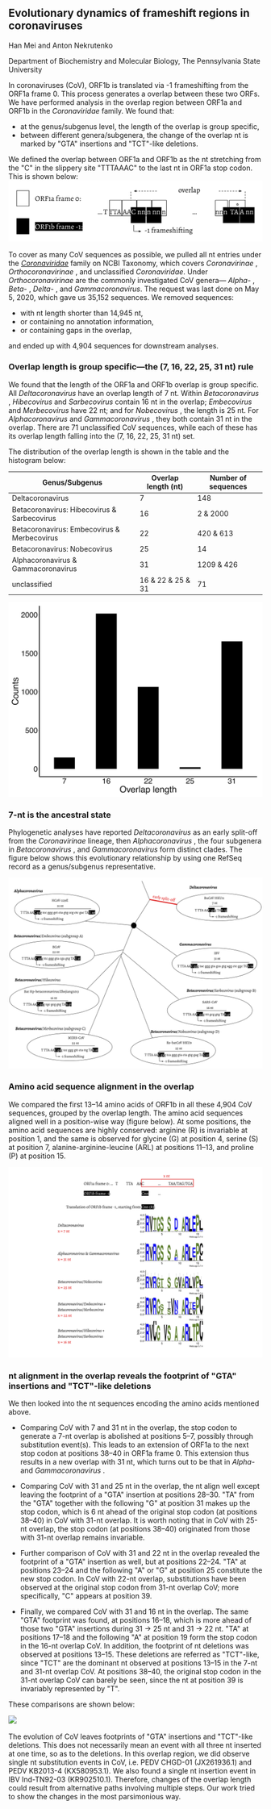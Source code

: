 ## Evolutionary dynamics of frameshift regions in coronaviruses

Han Mei and Anton Nekrutenko

Department of Biochemistry and Molecular Biology, The Pennsylvania State University

In coronaviruses (CoV), ORF1b is translated via -1 frameshifting from the ORF1a frame 0. This process generates a overlap between these two ORFs. We have performed analysis in the overlap region between ORF1a and ORF1b in the _Coronaviridae_ family. We found that: 
- at the genus/subgenus level, the length of the overlap is group specific, 
- between different genera/subgenera, the change of the overlap nt is marked by "GTA" insertions and "TCT"-like deletions. 

We defined the overlap between ORF1a and ORF1b as the nt stretching from the "C" in the slippery site "TTTAAAC" to the last nt in ORF1a stop codon. This is shown below: 
![](Figures/Fig.1A.jpg)

To cover as many CoV sequences as possible, we pulled all nt entries under the [_Coronaviridae_](https://www.ncbi.nlm.nih.gov/Taxonomy/Browser/wwwtax.cgi?mode=Info&id=11118&lvl=3&lin=f&keep=1&srchmode=1&unlock) family on NCBI Taxonomy, which covers _Coronavirinae_ , _Orthocoronavirinae_ , and unclassified _Coronaviridae_. Under _Orthocoronavirinae_ are the commonly investigated CoV genera— _Alpha-_ , _Beta-_ , _Delta-_ , and _Gammacoronavirus_. The request was last done on May 5, 2020, which gave us 35,152 sequences. We removed sequences: 
- with nt length shorter than 14,945 nt, 
- or containing no annotation information, 
- or containing gaps in the overlap, 

and ended up with 4,904 sequences for downstream analyses. 

### Overlap length is group specific—the (7, 16, 22, 25, 31 nt) rule 

We found that the length of the ORF1a and ORF1b overlap is group specific. All _Deltacoronavirus_ have an overlap length of 7 nt. Within _Betacoronavirus_ , _Hibecovirus_ and _Sarbecovirus_ contain 16 nt in the overlap; _Embecovirus_ and _Merbecovirus_ have 22 nt; and for _Nobecovirus_ , the length is 25 nt. For _Alphacoronavirus_ and _Gammacoronavirus_ , they both contain 31 nt in the overlap. There are 71 unclassified CoV sequences, while each of these has its overlap length falling into the (7, 16, 22, 25, 31 nt) set. 

The distribution of the overlap length is shown in the table and the histogram below: 

| Genus/Subgenus | Overlap length (nt) | Number of sequences |
| --- | --- | --- |
| Deltacoronavirus | 7 | 148 |
| Betacoronavirus: Hibecovirus & Sarbecovirus | 16 | 2 & 2000 | 
| Betacoronavirus: Embecovirus & Merbecovirus | 22 | 420 & 613 | 
| Betacoronavirus: Nobecovirus | 25 | 14 | 
| Alphacoronavirus & Gammacoronavirus | 31 | 1209 & 426 | 
| unclassified | 16 & 22 & 25 & 31 | 71 | 

![](Figures/Fig.1B.jpg)

### 7-nt is the ancestral state

Phylogenetic analyses have reported _Deltacoronavirus_ as an early split-off from the _Coronavirinae_ lineage, then _Alphacoronavirus_ , the four subgenera in _Betacoronavirus_ , and _Gammacoronavirus_ form distinct clades. The figure below shows this evolutionary relationship by using one RefSeq record as a genus/subgenus representative. 

![](Figures/Fig.2.jpg)

### Amino acid sequence alignment in the overlap

We compared the first 13–14 amino acids of ORF1b in all these 4,904 CoV sequences, grouped by the overlap length. The amino acid sequences aligned well in a position-wise way (figure below). At some positions, the amino acid sequences are highly conserved: arginine (R) is invariable at position 1, and the same is observed for glycine (G) at position 4, serine (S) at position 7, alanine-arginine-leucine (ARL) at positions 11–13, and proline (P) at position 15.

![](Figures/Fig.3.jpg)

### nt alignment in the overlap reveals the footprint of "GTA" insertions and "TCT"-like deletions 

We then looked into the nt sequences encoding the amino acids mentioned above. 
- Comparing CoV with 7 and 31 nt in the overlap, the stop codon to generate a 7-nt overlap is abolished at positions 5–7, possibly through substitution event(s). This leads to an extension of ORF1a to the next stop codon at positions 38–40 in ORF1a frame 0. This extension thus results in a new overlap with 31 nt, which turns out to be that in _Alpha-_ and _Gammacoronavirus_ . 


- Comparing CoV with 31 and 25 nt in the overlap, the nt align well except leaving the footprint of a "GTA" insertion at positions 28–30. "TA" from the "GTA" together with the following "G" at position 31 makes up the stop codon, which is 6 nt ahead of the original stop codon (at positions 38–40) in CoV with 31-nt overlap. It is worth noting that in CoV with 25-nt overlap, the stop codon (at positions 38–40) originated from those with 31-nt overlap remains invariable. 


- Further comparison of CoV with 31 and 22 nt in the overlap revealed the footprint of a "GTA" insertion as well, but at positions 22–24. "TA" at positions 23–24 and the following "A" or "G" at position 25 constitute the new stop codon. In CoV with 22-nt overlap, substitutions have been observed at the original stop codon from 31-nt overlap CoV; more specifically, "C" appears at position 39. 


- Finally, we compared CoV with 31 and 16 nt in the overlap. The same "GTA" footprint was found, at positions 16–18, which is more ahead of those two "GTA" insertions during 31 → 25 nt and 31 → 22 nt. "TA" at positions 17–18 and the following "A" at position 19 form the stop codon in the 16-nt overlap CoV. In addition, the footprint of nt deletions was observed at positions 13–15. These deletions are referred as "TCT"-like, since "TCT" are the dominant nt observed at positions 13–15 in the 7-nt and 31-nt overlap CoV. At positions 38–40, the original stop codon in the 31-nt overlap CoV can barely be seen, since the nt at position 39 is invariably represented by "T". 

These comparisons are shown below: 

![](Figures/Fig.4.jpg)

The evolution of CoV leaves footprints of "GTA" insertions and "TCT"-like deletions. This does not necessarily mean an event with all three nt inserted at one time, so as to the deletions. In this overlap region, we did observe single nt substitution events in CoV, i.e. PEDV CHGD-01 (JX261936.1) and PEDV KB2013-4 (KX580953.1). We also found a single nt insertion event in IBV Ind-TN92-03 (KR902510.1). Therefore, changes of the overlap length could result from alternative paths involving multiple steps. Our work tried to show the changes in the most parsimonious way. 
